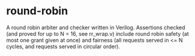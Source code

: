 # round-robin

A round robin arbiter and checker written in Verilog. Assertions checked (and proved for up to N = 16, see rr_wrap.v) include round robin safety (at most one grant given at once) and fairness (all requests served in <= N cycles, and requests served in circular order).
